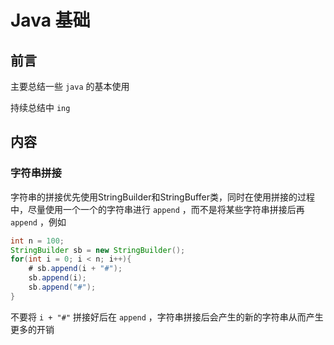 # Java 基础


## 前言

主要总结一些 `java` 的基本使用

持续总结中 `ing`

## 内容

### 字符串拼接

字符串的拼接优先使用StringBuilder和StringBuffer类，同时在使用拼接的过程中，尽量使用一个一个的字符串进行 `append` ，而不是将某些字符串拼接后再 `append` ，例如

```java
int n = 100;
StringBuilder sb = new StringBuilder();
for(int i = 0; i < n; i++){
    # sb.append(i + "#");
    sb.append(i);
    sb.append("#");
}
```

不要将 `i + "#"` 拼接好后在 `append` ，字符串拼接后会产生的新的字符串从而产生更多的开销


